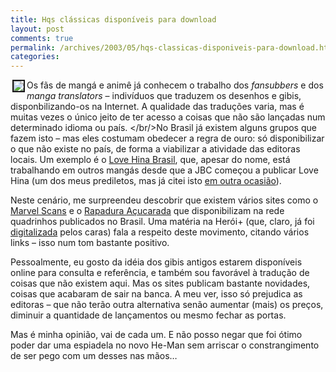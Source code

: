 ```yaml
---
title: Hqs clássicas disponíveis para download
layout: post
comments: true
permalink: /archives/2003/05/hqs-classicas-disponiveis-para-download.html
categories:
---
```

<img src='//chester.me/img/blig/diasfutesq.jpg' align="left" border=2 hspace=3>Os fãs de mangá e animê já conhecem o trabalho dos *fansubbers* e dos *manga translators* &#8211; indivíduos que traduzem os desenhos e gibis, disponbilizando-os na Internet. A qualidade das traduções varia, mas é muitas vezes o único jeito de ter acesso a coisas que não são lançadas num determinado idioma ou país.
</br/>No Brasil já existem alguns grupos que fazem isto &#8211; mas eles costumam obedecer a regra de ouro: só disponibilizar o que não existe no país, de forma a viabilizar a atividade das editoras locais. Um exemplo é o <a href="http://www.lovehina.hpg.ig.com.br/" >Love Hina Brasil</a>, que, apesar do nome, está trabalhando em outros mangás desde que a JBC começou a publicar Love Hina (um dos meus prediletos, mas já citei isto <a href="200211.html#post_1439952">em outra ocasião</a>).

Neste cenário, me surpreendeu descobrir que existem vários sites como o <a href="http://www.marvelscans.kit.net/" >Marvel Scans</a> e o <a href="http://www.eudeshonorato.blogger.com.br/" >Rapadura Açucarada</a> que disponibilizam na rede quadrinhos publicados no Brasil. Uma matéria na Herói+ (que, claro, já foi <a href="http://www.impostodefome.kit.net/imposto\_de\_fome/imagens/hqb.jpg" >digitalizada</a> pelos caras) fala a respeito deste movimento, citando vários links &#8211; isso num tom bastante positivo.

Pessoalmente, eu gosto da idéia dos gibis antigos estarem disponíveis online para consulta e referência, e também sou favorável à tradução de coisas que não existem aqui. Mas os sites publicam bastante novidades, coisas que acabaram de sair na banca. A meu ver, isso só prejudica as editoras &#8211; que não terão outra alternativa senão aumentar (mais) os preços, diminuir a quantidade de lançamentos ou mesmo fechar as portas.

Mas é minha opinião, vai de cada um. E não posso negar que foi ótimo poder dar uma espiadela no novo He-Man sem arriscar o constrangimento de ser pego com um desses nas mãos&#8230;
